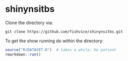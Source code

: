 
<!-- README.md is generated from README.Rmd. Please edit that file -->

# shinynsitbs

Clone the directory via:

    git clone https://github.com/fishvice/shinynsitbs.git

To get the show running do within the directory:

``` r
source("R/DATASET.R")  # takes a while, be patient
rmarkdown::run()
```
